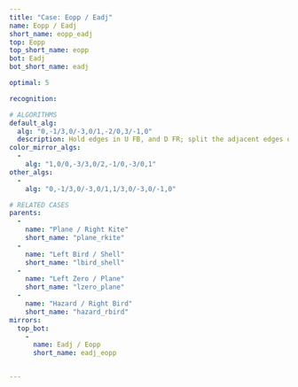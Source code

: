 ```yaml
---
title: "Case: Eopp / Eadj"
name: Eopp / Eadj
short_name: eopp_eadj
top: Eopp
top_short_name: eopp
bot: Eadj
bot_short_name: eadj

optimal: 5

recognition:

# ALGORITHMS
default_alg:
  alg: "0,-1/3,0/-3,0/1,-2/0,3/-1,0"
  description: Hold edges in U FB, and D FR; split the adjacent edges on bottom.
color_mirror_algs:
  -
    alg: "1,0/0,-3/3,0/2,-1/0,-3/0,1"
other_algs:
  -
    alg: "0,-1/3,0/-3,0/1,1/3,0/-3,0/-1,0"

# RELATED CASES
parents:
  -
    name: "Plane / Right Kite"
    short_name: "plane_rkite"
  -
    name: "Left Bird / Shell"
    short_name: "lbird_shell"
  -
    name: "Left Zero / Plane"
    short_name: "lzero_plane"
  -
    name: "Hazard / Right Bird"
    short_name: "hazard_rbird"
mirrors:
  top_bot:
    -
      name: Eadj / Eopp
      short_name: eadj_eopp


---
```


